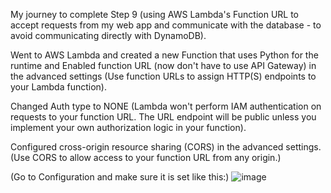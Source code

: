 My journey to complete Step 9 (using AWS Lambda's Function URL to accept requests from my web app and communicate with the database - to avoid communicating directly with DynamoDB).

Went to AWS Lambda and created a new Function that uses Python for the runtime and Enabled function URL (now don't have to use API Gateway) in the advanced settings (Use function URLs to assign HTTP(S) endpoints to your Lambda function).

Changed Auth type to NONE (Lambda won't perform IAM authentication on requests to your function URL. The URL endpoint will be public unless you implement your own authorization logic in your function).

Configured cross-origin resource sharing (CORS) in the advanced settings. (Use CORS to allow access to your function URL from any origin.)

(Go to Configuration and make sure it is set like this:)
![image](https://github.com/StudentLoans999/AWS/assets/77641113/81ce1475-d427-4d9e-8ceb-a2439f10a7bf)
